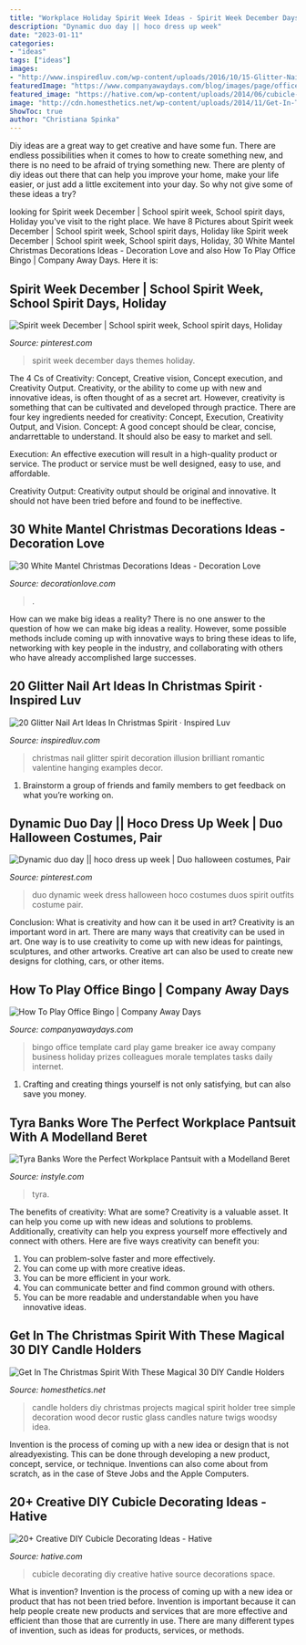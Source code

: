 ```yaml
---
title: "Workplace Holiday Spirit Week Ideas - Spirit Week December Days Themes Holiday"
description: "Dynamic duo day || hoco dress up week"
date: "2023-01-11"
categories:
- "ideas"
tags: ["ideas"]
images:
- "http://www.inspiredluv.com/wp-content/uploads/2016/10/15-Glitter-Nail-Art-Ideas-in-Christmas-Spirit.jpg"
featuredImage: "https://www.companyawaydays.com/blog/images/page/officebingo.jpg"
featured_image: "https://hative.com/wp-content/uploads/2014/06/cubicle-decorating-ideas/4-cubicle-decorating-ideas.jpg"
image: "http://cdn.homesthetics.net/wp-content/uploads/2014/11/Get-In-The-Christmas-Spirit-With-These-Magical-DIY-Candle-Holders-Projects-homesthetics-12.jpg"
ShowToc: true
author: "Christiana Spinka"
---
```



Diy ideas are a great way to get creative and have some fun. There are endless possibilities when it comes to how to create something new, and there is no need to be afraid of trying something new. There are plenty of diy ideas out there that can help you improve your home, make your life easier, or just add a little excitement into your day. So why not give some of these ideas a try?

	

		
looking for Spirit week December | School spirit week, School spirit days, Holiday you've visit to the right place. We have 8 Pictures about Spirit week December | School spirit week, School spirit days, Holiday like Spirit week December | School spirit week, School spirit days, Holiday, 30 White Mantel Christmas Decorations Ideas - Decoration Love and also How To Play Office Bingo | Company Away Days. Here it is:
		
    
## Spirit Week December | School Spirit Week, School Spirit Days, Holiday

<img loading=lazy src="https://i.pinimg.com/736x/24/ec/e8/24ece8c6e6c1338b6ef4ac806157af5b.jpg" onerror="this.onerror=null;this.src='https://tse2.mm.bing.net/th?id=OIP.girMMAkpTipa9MVQpgZWPAHaJJ&amp;pid=15.1';" alt="Spirit week December | School spirit week, School spirit days, Holiday">

_Source: pinterest.com_

>spirit week december days themes holiday. 

	

The 4 Cs of Creativity: Concept, Creative vision, Concept execution, and Creativity Output.
Creativity, or the ability to come up with new and innovative ideas, is often thought of as a secret art. However, creativity is something that can be cultivated and developed through practice. There are four key ingredients needed for creativity: Concept, Execution, Creativity Output, and Vision.
Concept: A good concept should be clear, concise, andarrettable to understand. It should also be easy to market and sell.

Execution: An effective execution will result in a high-quality product or service. The product or service must be well designed, easy to use, and affordable.

Creativity Output: Creativity output should be original and innovative. It should not have been tried before and found to be ineffective.

    
## 30 White Mantel Christmas Decorations Ideas - Decoration Love

<img loading=lazy src="https://www.decorationlove.com/wp-content/uploads/2016/10/Christmas-Mantel-Decorating-1.jpg" onerror="this.onerror=null;this.src='https://tse1.mm.bing.net/th?id=OIP.p2QAaoKXp6ISusPC7ErbCwHaJ4&amp;pid=15.1';" alt="30 White Mantel Christmas Decorations Ideas - Decoration Love">

_Source: decorationlove.com_

>. 

	

How can we make big ideas a reality?
There is no one answer to the question of how we can make big ideas a reality. However, some possible methods include coming up with innovative ways to bring these ideas to life, networking with key people in the industry, and collaborating with others who have already accomplished large successes.

    
## 20 Glitter Nail Art Ideas In Christmas Spirit · Inspired Luv

<img loading=lazy src="http://www.inspiredluv.com/wp-content/uploads/2016/10/15-Glitter-Nail-Art-Ideas-in-Christmas-Spirit.jpg" onerror="this.onerror=null;this.src='https://tse3.mm.bing.net/th?id=OIP.bxN0wufXaiV7FHrrrb0m0wHaJ4&amp;pid=15.1';" alt="20 Glitter Nail Art Ideas In Christmas Spirit · Inspired Luv">

_Source: inspiredluv.com_

>christmas nail glitter spirit decoration illusion brilliant romantic valentine hanging examples decor. 

	

1. Brainstorm a group of friends and family members to get feedback on what you’re working on.

    
## Dynamic Duo Day || Hoco Dress Up Week | Duo Halloween Costumes, Pair

<img loading=lazy src="https://i.pinimg.com/736x/3e/eb/34/3eeb34574dd8a4fec3cec6d4f326f159.jpg" onerror="this.onerror=null;this.src='https://tse1.mm.bing.net/th?id=OIP.PbsHu_61vzJ02A9-lT06OQHaNK&amp;pid=15.1';" alt="Dynamic duo day || hoco dress up week | Duo halloween costumes, Pair">

_Source: pinterest.com_

>duo dynamic week dress halloween hoco costumes duos spirit outfits costume pair. 

	

Conclusion: What is creativity and how can it be used in art?
Creativity is an important word in art. There are many ways that creativity can be used in art. One way is to use creativity to come up with new ideas for paintings, sculptures, and other artworks. Creative art can also be used to create new designs for clothing, cars, or other items.

    
## How To Play Office Bingo | Company Away Days

<img loading=lazy src="https://www.companyawaydays.com/blog/images/page/officebingo.jpg" onerror="this.onerror=null;this.src='https://tse1.mm.bing.net/th?id=OIP.i_sHykwdwVCFKmVRN9L5bwHaI4&amp;pid=15.1';" alt="How To Play Office Bingo | Company Away Days">

_Source: companyawaydays.com_

>bingo office template card play game breaker ice away company business holiday prizes colleagues morale templates tasks daily internet. 

	

1. Crafting and creating things yourself is not only satisfying, but can also save you money.

    
## Tyra Banks Wore The Perfect Workplace Pantsuit With A Modelland Beret

<img loading=lazy src="https://cdn-img.instyle.com/sites/default/files/styles/480xflex/public/1582652337/lotd-022520-01.jpg?itok=pWngY0Fp" onerror="this.onerror=null;this.src='https://tse2.mm.bing.net/th?id=OIP.OWCbR0HlPtkkfjUMyjEONQHaO0&amp;pid=15.1';" alt="Tyra Banks Wore the Perfect Workplace Pantsuit with a Modelland Beret">

_Source: instyle.com_

>tyra. 

	

The benefits of creativity: What are some?
Creativity is a valuable asset. It can help you come up with new ideas and solutions to problems. Additionally, creativity can help you express yourself more effectively and connect with others. Here are five ways creativity can benefit you: 
1) You can problem-solve faster and more effectively.
2) You can come up with more creative ideas.
3) You can be more efficient in your work.
4) You can communicate better and find common ground with others.
5) You can be more readable and understandable when you have innovative ideas.

    
## Get In The Christmas Spirit With These Magical 30 DIY Candle Holders

<img loading=lazy src="http://cdn.homesthetics.net/wp-content/uploads/2014/11/Get-In-The-Christmas-Spirit-With-These-Magical-DIY-Candle-Holders-Projects-homesthetics-12.jpg" onerror="this.onerror=null;this.src='https://tse4.mm.bing.net/th?id=OIP.0bST6IPMc4QaPxE1BLRptgHaJ2&amp;pid=15.1';" alt="Get In The Christmas Spirit With These Magical 30 DIY Candle Holders">

_Source: homesthetics.net_

>candle holders diy christmas projects magical spirit holder tree simple decoration wood decor rustic glass candles nature twigs woodsy idea. 

	

Invention is the process of coming up with a new idea or design that is not alreadyexisting. This can be done through developing a new product, concept, service, or technique. Inventions can also come about from scratch, as in the case of Steve Jobs and the Apple Computers.

    
## 20+ Creative DIY Cubicle Decorating Ideas - Hative

<img loading=lazy src="https://hative.com/wp-content/uploads/2014/06/cubicle-decorating-ideas/4-cubicle-decorating-ideas.jpg" onerror="this.onerror=null;this.src='https://tse3.mm.bing.net/th?id=OIP.VHOx8lixeW7JpfU3SP7vlgHaJ4&amp;pid=15.1';" alt="20+ Creative DIY Cubicle Decorating Ideas - Hative">

_Source: hative.com_

>cubicle decorating diy creative hative source decorations space. 

	

What is invention?
Invention is the process of coming up with a new idea or product that has not been tried before. Invention is important because it can help people create new products and services that are more effective and efficient than those that are currently in use. There are many different types of invention, such as ideas for products, services, or methods.

